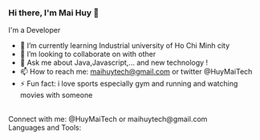 ### Hi there, I'm Mai Huy 👋
I'm a Developer 
- 🌱 I’m currently learning Industrial university of Ho Chi Minh city
- 👯 I’m looking to collaborate on with other
- 💬 Ask me about Java,Javascript,... and new technology !
- 📫 How to reach me: maihuytech@gmail.com or twitter @HuyMaiTech
- ⚡ Fun fact: i love sports especially gym and running and watching movies with someone
<br>
Connect with me:
@HuyMaiTech or maihuytech@gmail.com
<br>
Languages and Tools:


